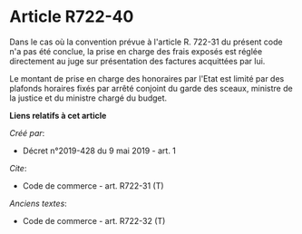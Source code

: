 # Article R722-40

Dans le cas où la convention prévue à l'article R. 722-31 du présent code n'a pas été conclue, la prise en charge des frais
exposés est réglée directement au juge sur présentation des factures acquittées par lui. 

Le montant de prise en charge des honoraires par l'Etat est limité par des plafonds horaires fixés par arrêté conjoint du
garde des sceaux, ministre de la justice et du ministre chargé du budget.

**Liens relatifs à cet article**

_Créé par_:

  - Décret n°2019-428 du 9 mai 2019 - art. 1

_Cite_:

  - Code de commerce - art. R722-31 (T)

_Anciens textes_:

  - Code de commerce - art. R722-32 (T)
